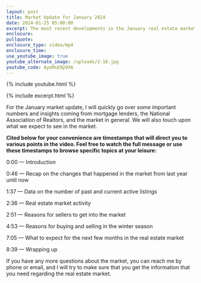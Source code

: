 ```yaml
---
layout: post
title: Market Update for January 2024
date: 2024-01-25 05:00:00
excerpt: The most recent developments in the January real estate market.
enclosure:
pullquote:
enclosure_type: video/mp4
enclosure_time:
use_youtube_image: true
youtube_alternate_image: /uploads/2-16.jpg
youtube_code: AyoMsE8p9XA
---
```

{% include youtube.html %}

{% include excerpt.html %}

For the January market update, I will quickly go over some important numbers and insights coming from mortgage lenders, the National Association of Realtors, and the market in general. We will also touch upon what we expect to see in the market.

**Cited below for your convenience are timestamps that will direct you to various points in the video. Feel free to watch the full message or use these timestamps to browse specific topics at your leisure:**&nbsp;

0:00 — Introduction

0:46 — Recap on the changes that happened in the market from last year until now

1:37 — Data on the number of past and current active listings

2:36 — Real estate market activity

2:51 — Reasons for sellers to get into the market

4:53 — Reasons for buying and selling in the winter season

7:05 — What to expect for the next few months in the real estate market

8:39 — Wrapping up

If you have any more questions about the market, you can reach me by phone or email, and I will try to make sure that you get the information that you need regarding the real estate market.